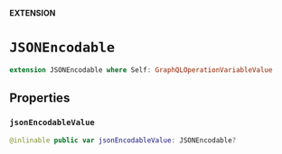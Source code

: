 **EXTENSION**

# `JSONEncodable`
```swift
extension JSONEncodable where Self: GraphQLOperationVariableValue
```

## Properties
### `jsonEncodableValue`

```swift
@inlinable public var jsonEncodableValue: JSONEncodable?
```
